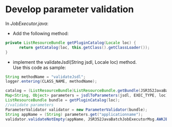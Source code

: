 # Develop parameter validation
In *<name>JobExecutor.java*:
- Add the following method:  
```java
private ListResourceBundle getPluginCatalog(Locale loc) {
      return getCatalog(loc, this.getClass().getClassLoader());
}
```
- implement the validateJsdl(String jsdl, Locale loc) method.  
  Use this code as sample:  
```java
String methodName = "validateJsdl";
logger.entering(CLASS_NAME, methodName);

catalog = (ListResourceBundle)ListResourceBundle.getBundle(JSR352JavaBatchJobExecutorMsg.CLASS_NAME, loc);
Map<String, Object> parameters = jsdlToParameters(jsdl, EXEC_TYPE, loc);
ListResourceBundle bundle = getPluginCatalog(loc);
//validate parameters
ParameterValidator validator = new ParameterValidator(bundle);
String appName = (String) parameters.get("applicationname");
validator.validateNotEmpty(appName, JSR352JavaBatchJobExecutorMsg.AWKJBJ011E_MISSING_APPLICATION_NAME);
```